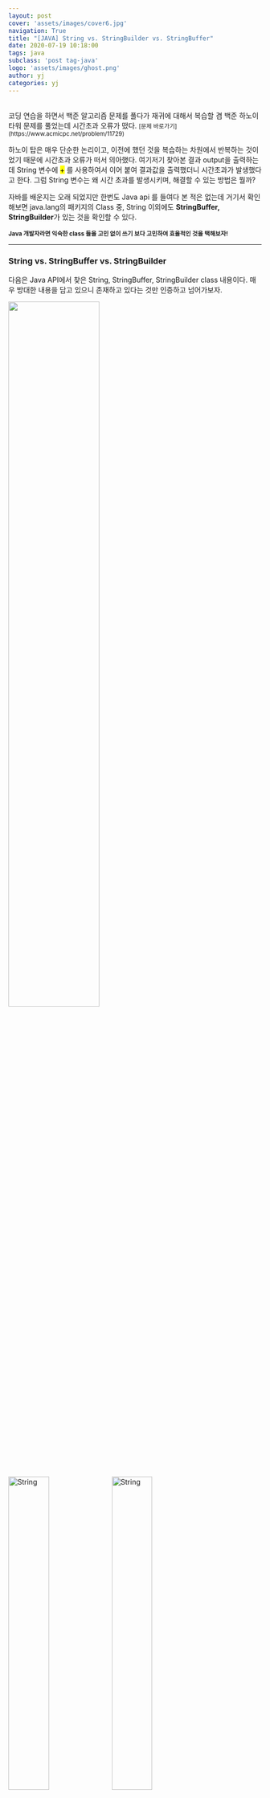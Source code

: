```yaml
---
layout: post
cover: 'assets/images/cover6.jpg'
navigation: True
title: "[JAVA] String vs. StringBuilder vs. StringBuffer" 
date: 2020-07-19 10:18:00
tags: java
subclass: 'post tag-java'
logo: 'assets/images/ghost.png'
author: yj
categories: yj
---
```


<br>
코딩 연습을 하면서 백준 알고리즘 문제를 풀다가 재귀에 대해서 복습할 겸 백준 하노이 타워 문제를 풀었는데 시간초과 오류가 떴다. <small> [문제 바로가기](https://www.acmicpc.net/problem/11729) </small> 

하노이 탑은 매우 단순한 논리이고, 이전에 했던 것을 복습하는 차원에서 반복하는 것이었기 때문에 시간초과 오류가  떠서 의아했다. 여기저기 찾아본 결과 output을 출력하는데 String 변수에 <mark>+</mark> 를 사용하여서 이어 붙여 결과값을 출력했더니 시간초과가 발생했다고 한다. 그럼 String 변수는 왜 시간 초과를 발생시키며, 해결할 수 있는 방법은 뭘까? 

자바를 배운지는 오래 되었지만 한번도 Java api 를 들여다 본 적은 없는데 거기서 확인해보면 java.lang의 패키지의 Class 중, String 이외에도 **StringBuffer, StringBuilder**가 있는 것을 확인할 수 있다. 

**<small>Java 개발자라면 익숙한 class 들을 고민 없이 쓰기 보다 고민하여 효율적인 것을 택해보자!</small>**



---



### String vs. StringBuffer vs. StringBuilder 

다음은 Java API에서 찾은 String, StringBuffer, StringBuilder class 내용이다. 매우 방대한 내용을 담고 있으니 존재하고 있다는 것만 인증하고 넘어가보자. 

<img src="https://user-images.githubusercontent.com/63405904/113874297-9dc7e300-97f0-11eb-9525-8538f6c91ff5.png" width=60%/>





<img src="https://user-images.githubusercontent.com/63405904/113874434-c18b2900-97f0-11eb-9d64-d2a9910dea23.png" alt=String Class width=40% />





<img src="https://user-images.githubusercontent.com/63405904/113874481-ccde5480-97f0-11eb-9546-d366c2923b2e.png" alt=String Class width=40% />



API의 초반만 살펴보면 String과 나머지 두 class의 차이는 별로 없어보인다. 하지만 자바에서 String을 사용할 때, 값을 추가하고 싶거나 이어붙이고 싶을 때 간편하게 + 를 사용하여서 이어붙인다. 하지만 이렇게 이어 붙이기 보다 StringBuilder, StringBuffer를 사용하라고 한다. *왤까?* 



자, 다음 코드를 들여다 보자. 이제는 돌아가는 코드가 아니라 *효율적인 코드*에 집중하는 **프로**다움을 발휘 할 때이다. 

```java
String str1 = "one";
String str2 = "two";

System.out.println("str1: "+ str1.hashCode());
System.out.println("str2: "+ str2.hashCode());

str1 = str1+str2;
System.out.println("str1: "+ str1.hashCode());

StringBuffer str3 = new StringBugger();
System.out.println("str3: "+ str3.hashCode());

str3.append("three");
System.out.println("str3: "+ str3.hashCode());

>RESULT:
	str1: -1823841245
  str2: -1823841244
  str1: 833872391
  str3: 1956725890
  str3: 1956725890

```



위 코드를 확인해보면, String 클래스로 정의한 str1 과 str1 는 새로운 값을 할당할 때마다 주소값이 새로 생성된다. str1에 str2를 **'+'**를 사용해서 이어붙였을 때에도 또 새로운 주소가 생성되었다. 하지만 StringBuffer 클래스를 사용하여서 생성하고, memory에 append 하는 방식으로 문자열을 추가하였을 때 동일한 주소값을 사용하는 것을 확일할 수 있다.(즉, 클래스를 직접생성하는 것이 아님.) **StringBuffer나 StringBuilder 클래스를 사용할 때는 String 클래스를 생성할 때 method와 variable들을 생성하면서 소요되는 시간이 단축된다.** 

이것이 문제를 재귀함수로 풀때 수십 번을 넘어서 수백 번 String을 더하면서 해당 수많은 주소값이 Stack에 쌓이며 시간과 메모리를 낭비하여서 시간초과 오류가 떴던 것이다. 



---



### String Class는 새로운 주소를 할당

그렇다면 왜 String class는 새로운 주소를 할당하는 것일까? Java에서 제공하는 String 클래스의 내부코드를 들여다보면 다음과 같다. 

```java
public final class String implements java.io.Serializable, Comparable<String>, CharSequence {
  private final chat value[]; 
  ...
  ...
  ...
}
```



즉, String은 사실 value라는 char 형 배열이고 private final char 형으로 선언이 되어 있다. 여기서 private으로 보호되고 있고 final로 변경이 불가능하기 때문에 String에 추가할 때 사실은 변경이 되는 것이 아니라 새로운 주소에 새로 저장하는 원리로 작동하고 있는 것이다. 



---



### StringBuffer vs. StringBuilder

그렇다면 나의 경우 하노이 문제를 풀 때 StringBuffer와 StringBuilder 중 어떤 것을 사용해야하는 걸까? 두 클래스의 차이를 한번 살펴보자. 



<img src="https://user-images.githubusercontent.com/63405904/113874560-e4b5d880-97f0-11eb-9128-09b7516f2a48.png" width=70% />



<img src="https://user-images.githubusercontent.com/63405904/113874646-f9926c00-97f0-11eb-8db4-143c02f89102.png" width=70% />



관련된 사항이 있는 API 문서 부분에 빨간색으로 밑줄을 쳐 놓았다. 보면 StringBuffer는 synchronization을 하기 때문에 Multi-thread 환경에서 사용하고 있다면 더 안전하다. StringBuilder는 반면 *'multiple threads에서는 안전하지 않다'* 라고 분명히 명시해 놓으면서 synchronization을 하지 않는다고  명시해 놓았다.**<small> (synchronization이 필요하면 반드시 StringBuffer를 사용하라는 당부와 함께 말이다.) </small>** 

단순히 성능만 비교한다면 실험을 통해 다음과 같은 결과를 참고할 수 있다. 

<img src="https://user-images.githubusercontent.com/63405904/113874722-0c0ca580-97f1-11eb-9e31-3509d138eef9.png" width=70% />



위 표는 각각 StringBuffer와 StringBuilder를 사용하여서 append 를 여러번 반복했을 때 나온 수치이다. Single-thread를 사용했을 때도 StringBuilder의 시간적인 면에서의 성능이 StringBuffer보다 뛰어났다. 이것은 StringBuffer에서 행하는 동기화(Synchronization)에 의한 차이로 해석할 수 있다. 



---



### 결론

하노이 문제를 해결할 때 필자의 경우 Multi-thread 환경이 아니기 때문에 시간적인 측면에서 더 뛰어난 StringBuilder를 사용해 append 하여 결과를 출력하기로 했다. 결과는 성공이다! 

















<small>[참고자료]: https://novemberde.github.io/2017/04/15/String_0.html, https://www.journaldev.com/538/string-vs-stringbuffer-vs-stringbuilder </small><br><small>[이미지 출처]: https://docs.oracle.com/javase/7/docs/api/, https://www.journaldev.com/538/string-vs-stringbuffer-vs-stringbuilder </small>

